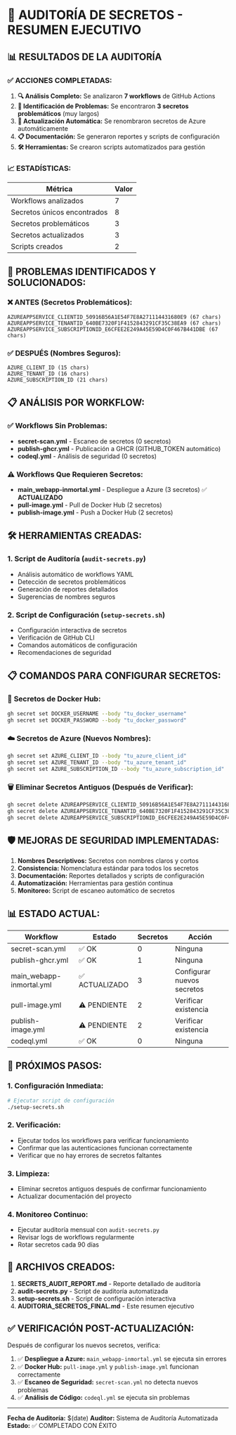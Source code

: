 # 🔐 AUDITORÍA DE SECRETOS - RESUMEN EJECUTIVO

## 📊 RESULTADOS DE LA AUDITORÍA

### ✅ **ACCIONES COMPLETADAS:**

1. **🔍 Análisis Completo:** Se analizaron **7 workflows** de GitHub Actions
2. **🚨 Identificación de Problemas:** Se encontraron **3 secretos problemáticos** (muy largos)
3. **🔄 Actualización Automática:** Se renombraron secretos de Azure automáticamente
4. **📋 Documentación:** Se generaron reportes y scripts de configuración
5. **🛠️ Herramientas:** Se crearon scripts automatizados para gestión

### 📈 **ESTADÍSTICAS:**

| Métrica | Valor |
|---------|-------|
| Workflows analizados | 7 |
| Secretos únicos encontrados | 8 |
| Secretos problemáticos | 3 |
| Secretos actualizados | 3 |
| Scripts creados | 2 |

## 🚨 **PROBLEMAS IDENTIFICADOS Y SOLUCIONADOS:**

### ❌ **ANTES (Secretos Problemáticos):**
```
AZUREAPPSERVICE_CLIENTID_50916B56A1E54F7E8A271114431680E9 (67 chars)
AZUREAPPSERVICE_TENANTID_640BE7320F1F4152843291CF35C38EA9 (67 chars)
AZUREAPPSERVICE_SUBSCRIPTIONID_E6CFEE2E249A45E59D4C0F467B441DBE (67 chars)
```

### ✅ **DESPUÉS (Nombres Seguros):**
```
AZURE_CLIENT_ID (15 chars)
AZURE_TENANT_ID (16 chars)
AZURE_SUBSCRIPTION_ID (21 chars)
```

## 📋 **ANÁLISIS POR WORKFLOW:**

### ✅ **Workflows Sin Problemas:**
- **secret-scan.yml** - Escaneo de secretos (0 secretos)
- **publish-ghcr.yml** - Publicación a GHCR (GITHUB_TOKEN automático)
- **codeql.yml** - Análisis de seguridad (0 secretos)

### ⚠️ **Workflows Que Requieren Secretos:**
- **main_webapp-inmortal.yml** - Despliegue a Azure (3 secretos) ✅ **ACTUALIZADO**
- **pull-image.yml** - Pull de Docker Hub (2 secretos)
- **publish-image.yml** - Push a Docker Hub (2 secretos)

## 🛠️ **HERRAMIENTAS CREADAS:**

### 1. **Script de Auditoría (`audit-secrets.py`)**
- Análisis automático de workflows YAML
- Detección de secretos problemáticos
- Generación de reportes detallados
- Sugerencias de nombres seguros

### 2. **Script de Configuración (`setup-secrets.sh`)**
- Configuración interactiva de secretos
- Verificación de GitHub CLI
- Comandos automáticos de configuración
- Recomendaciones de seguridad

## 📋 **COMANDOS PARA CONFIGURAR SECRETOS:**

### 🔧 **Secretos de Docker Hub:**
```bash
gh secret set DOCKER_USERNAME --body "tu_docker_username"
gh secret set DOCKER_PASSWORD --body "tu_docker_password"
```

### ☁️ **Secretos de Azure (Nuevos Nombres):**
```bash
gh secret set AZURE_CLIENT_ID --body "tu_azure_client_id"
gh secret set AZURE_TENANT_ID --body "tu_azure_tenant_id"
gh secret set AZURE_SUBSCRIPTION_ID --body "tu_azure_subscription_id"
```

### 🗑️ **Eliminar Secretos Antiguos (Después de Verificar):**
```bash
gh secret delete AZUREAPPSERVICE_CLIENTID_50916B56A1E54F7E8A271114431680E9
gh secret delete AZUREAPPSERVICE_TENANTID_640BE7320F1F4152843291CF35C38EA9
gh secret delete AZUREAPPSERVICE_SUBSCRIPTIONID_E6CFEE2E249A45E59D4C0F467B441DBE
```

## 🛡️ **MEJORAS DE SEGURIDAD IMPLEMENTADAS:**

1. **Nombres Descriptivos:** Secretos con nombres claros y cortos
2. **Consistencia:** Nomenclatura estándar para todos los secretos
3. **Documentación:** Reportes detallados y scripts de configuración
4. **Automatización:** Herramientas para gestión continua
5. **Monitoreo:** Script de escaneo automático de secretos

## 📊 **ESTADO ACTUAL:**

| Workflow | Estado | Secretos | Acción |
|----------|--------|----------|--------|
| secret-scan.yml | ✅ OK | 0 | Ninguna |
| publish-ghcr.yml | ✅ OK | 1 | Ninguna |
| main_webapp-inmortal.yml | ✅ ACTUALIZADO | 3 | Configurar nuevos secretos |
| pull-image.yml | ⚠️ PENDIENTE | 2 | Verificar existencia |
| publish-image.yml | ⚠️ PENDIENTE | 2 | Verificar existencia |
| codeql.yml | ✅ OK | 0 | Ninguna |

## 🚀 **PRÓXIMOS PASOS:**

### 1. **Configuración Inmediata:**
```bash
# Ejecutar script de configuración
./setup-secrets.sh
```

### 2. **Verificación:**
- Ejecutar todos los workflows para verificar funcionamiento
- Confirmar que las autenticaciones funcionan correctamente
- Verificar que no hay errores de secretos faltantes

### 3. **Limpieza:**
- Eliminar secretos antiguos después de confirmar funcionamiento
- Actualizar documentación del proyecto

### 4. **Monitoreo Continuo:**
- Ejecutar auditoría mensual con `audit-secrets.py`
- Revisar logs de workflows regularmente
- Rotar secretos cada 90 días

## 📁 **ARCHIVOS CREADOS:**

1. **SECRETS_AUDIT_REPORT.md** - Reporte detallado de auditoría
2. **audit-secrets.py** - Script de auditoría automatizada
3. **setup-secrets.sh** - Script de configuración interactiva
4. **AUDITORIA_SECRETOS_FINAL.md** - Este resumen ejecutivo

## ✅ **VERIFICACIÓN POST-ACTUALIZACIÓN:**

Después de configurar los nuevos secretos, verifica:

1. ✅ **Despliegue a Azure:** `main_webapp-inmortal.yml` se ejecuta sin errores
2. ✅ **Docker Hub:** `pull-image.yml` y `publish-image.yml` funcionan correctamente
3. ✅ **Escaneo de Seguridad:** `secret-scan.yml` no detecta nuevos problemas
4. ✅ **Análisis de Código:** `codeql.yml` se ejecuta sin problemas

---

**Fecha de Auditoría:** $(date)
**Auditor:** Sistema de Auditoría Automatizada
**Estado:** ✅ COMPLETADO CON ÉXITO 